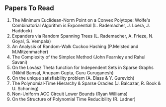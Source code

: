 ## Papers To Read ##

1. The Minimum Euclidean-Norm Point on a Convex Polytope: Wolfe's Combinatorial
   Algorithm is Exponential (L. Rademacher, J. Loera, J. Haddock)
1. Expanders via Random Spanning Trees (L. Rademacher, A. Frieze, 
    N. Goyal, S. Vempala)
1. An Analysis of Random-Walk Cuckoo Hashing (P.Melsted and M.Mitzenmacher)
1. The Complexity of the Simplex Method (John Fearnley and Rahul Savani)
1. On the Lovász Theta function for Independent Sets in Sparse Graphs (Nikhil
   Bansal, Anupam Gupta, Guru Guruganesh)
1. On the unique satisfiability problem (A. Blass & Y. Gurevich)
1. The Polynomial-Time Hierarchy & Sparse Oracles (J. Balcazar, R. Book & U.
   Schoning)
1. Non-Uniform ACC Circuit Lower Bounds (Ryan Williams)
1. On the Structure of Polynomial Time Reducibility (R. Ladner)
